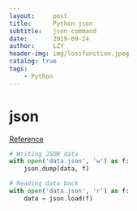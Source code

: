 ```yaml
---
layout:     post
title:      Python json
subtitle:   json command
date:       2019-09-24
author:     LZY
header-img: img/lossfunction.jpeg
catalog: true
tags:
    - Python
---
```


# json

[Reference](https://python3-cookbook.readthedocs.io/zh_CN/latest/c06/p02_read-write_json_data.html)

```python
# Writing JSON data
with open('data.json', 'w') as f:
    json.dump(data, f)

# Reading data back
with open('data.json', 'r') as f:
    data = json.load(f)
```
